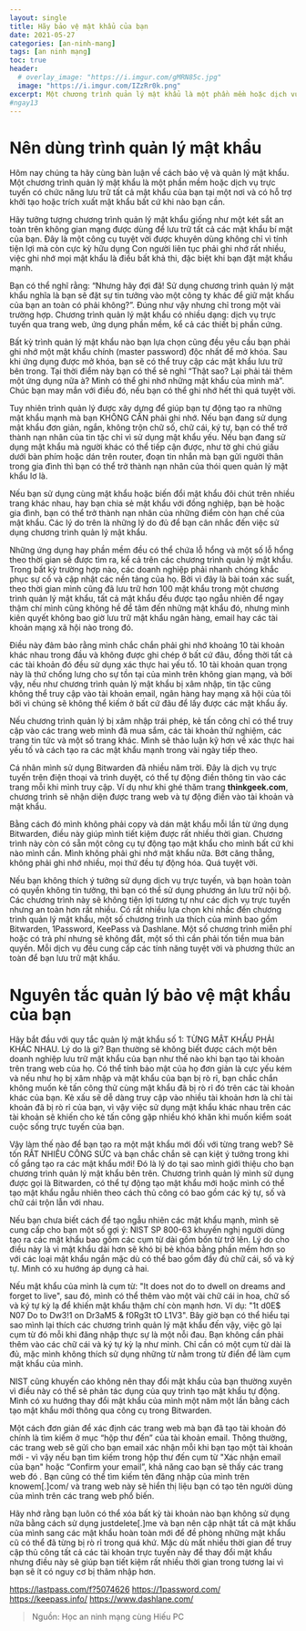 ```yaml
---
layout: single
title: Hãy bảo vệ mật khẩu của bạn
date: 2021-05-27
categories: [an-ninh-mang]
tags: [an ninh mạng]
toc: true
header:
  # overlay_image: "https://i.imgur.com/gMRN85c.jpg"
  image: "https://i.imgur.com/IZzRr0k.png"
excerpt: Một chương trình quản lý mật khẩu là một phần mềm hoặc dịch vụ trực tuyến có chức năng lưu trữ tất cả mật khẩu của bạn tại một nơi và có hỗ trợ khởi tạo hoặc trích xuất mật khẩu bất cứ khi nào bạn cần.
#ngay13
---
```

# Nên dùng trình quản lý mật khẩu
Hôm nay chúng ta hãy cùng bàn luận về cách bảo vệ và quản lý mật khẩu. Một chương trình quản lý mật khẩu là một phần mềm hoặc dịch vụ trực tuyến có chức năng lưu trữ tất cả mật khẩu của bạn tại một nơi và có hỗ trợ khởi tạo hoặc trích xuất mật khẩu bất cứ khi nào bạn cần.

Hãy tưởng tượng chương trình quản lý mật khẩu giống như một két sắt an toàn trên không gian mạng được dùng để lưu trữ tất cả các mật khẩu bí mật của bạn. Đây là một công cụ tuyệt vời được khuyên dùng không chỉ vì tính tiện lợi mà còn cực kỳ hữu dụng Con người liên tục phải ghi nhớ rất nhiều, việc ghi nhớ mọi mật khẩu là điều bất khả thi, đặc biệt khi bạn đặt mật khẩu mạnh.

Bạn có thể nghĩ rằng: “Nhưng hãy đợi đã! Sử dụng chương trình quản lý mật khẩu nghĩa là bạn sẽ đặt sự tin tưởng vào một công ty khác để giữ mật khẩu của bạn an toàn có phải không?”. Đúng như vậy nhưng chỉ trong một vài trường hợp. Chương trình quản lý mật khẩu có nhiều dạng: dịch vụ trực tuyến qua trang web, ứng dụng phần mềm, kể cả các thiết bị phần cứng.

Bất kỳ trình quản lý mật khẩu nào bạn lựa chọn cũng đều yêu cầu bạn phải ghi nhớ một mật khẩu chính (master password) độc nhất để mở khóa. Sau khi ứng dụng được mở khóa, bạn sẽ có thể truy cập các mật khẩu lưu trữ bên trong. Tại thời điểm này bạn có thể sẽ nghĩ “Thật sao? Lại phải tải thêm một ứng dụng nữa à? Mình có thể ghi nhớ những mật khẩu của mình mà”. Chúc bạn may mắn với điều đó, nếu bạn có thể ghi nhớ hết thì quá tuyệt vời.

Tuy nhiên trình quản lý được xây dựng để giúp bạn tự động tạo ra những mật khẩu mạnh mà bạn KHÔNG CẦN phải ghi nhớ. Nếu bạn đang sử dụng mật khẩu đơn giản, ngắn, không trộn chữ số, chữ cái, ký tự, bạn có thể trở thành nạn nhân của tin tặc chỉ vì sử dụng mật khẩu yếu. Nếu bạn đang sử dụng mật khẩu mà người khác có thể tiếp cận được, như tờ ghi chú giấu dưới bàn phím hoặc dán trên router, đoạn tin nhắn mà bạn gửi người thân trong gia đình thì bạn có thể trở thành nạn nhân của thói quen quản lý mật khẩu lơ là.

Nếu bạn sử dụng cùng mật khẩu hoặc biến đổi mật khẩu đôi chút trên nhiều trang khác nhau, hay bạn chia sẻ mật khẩu với đồng nghiệp, bạn bè hoặc gia đình, bạn có thể trở thành nạn nhân của những điểm còn hạn chế của mật khẩu. Các lý do trên là những lý do đủ để bạn cân nhắc đến việc sử dụng chương trình quản lý mật khẩu.

Những ứng dụng hay phần mềm đều có thể chứa lỗ hổng và một số lỗ hổng theo thời gian sẽ được tìm ra, kể cả trên các chương trình quản lý mật khẩu. Trong bất kỳ trường hợp nào, các doanh nghiệp phải nhanh chóng khắc phục sự cố và cập nhật các nền tảng của họ. Bởi vì đây là bài toán xác suất, theo thời gian mình cũng đã lưu trữ hơn 100 mật khẩu trong một chương trình quản lý mật khẩu, tất cả mật khẩu đều được tạo ngẫu nhiên để ngay thậm chí mình cũng không hề để tâm đến những mật khẩu đó, nhưng mình kiên quyết không bao giờ lưu trữ mật khẩu ngân hàng, email hay các tài khoản mạng xã hội nào trong đó.

Điều này đảm bảo rằng mình chắc chắn phải ghi nhớ khoảng 10 tài khoản khác nhau trong đầu và không được ghi chép ở bất cứ đâu, đồng thời tất cả các tài khoản đó đều sử dụng xác thực hai yếu tố. 10 tài khoản quan trọng này là thứ chống lưng cho sự tồn tại của mình trên không gian mạng, và bởi vậy, nếu như chương trình quản lý mật khẩu bị xâm nhập, tin tặc cũng không thể truy cập vào tài khoản email, ngân hàng hay mạng xã hội của tôi bởi vì chúng sẽ không thể kiếm ở bất cứ đâu để lấy được các mật khẩu ấy.

Nếu chương trình quản lý bị xâm nhập trái phép, kẻ tấn công chỉ có thể truy cập vào các trang web mình đã mua sắm, các tài khoản thử nghiệm, các trang tin tức và một số trang khác. Mình sẽ thảo luận kỹ hơn về xác thực hai yếu tố và cách tạo ra các mật khẩu mạnh trong vài ngày tiếp theo.

Cá nhân mình sử dụng Bitwarden đã nhiều năm trời. Đây là dịch vụ trực tuyến trên điện thoại và trình duyệt, có thể tự động điền thông tin vào các trang mỗi khi mình truy cập. Ví dụ như khi ghé thăm trang **thinkgeek.com**, chương trình sẽ nhận diện được trang web và tự động điền vào tài khoản và mật khẩu.

Bằng cách đó mình không phải copy và dán mật khẩu mỗi lần từ ứng dụng Bitwarden, điều này giúp mình tiết kiệm được rất nhiều thời gian. Chương trình này còn có sẵn một công cụ tự động tạo mật khẩu cho mình bất cứ khi nào mình cần. Mình không phải ghi nhớ mật khẩu nữa. Bớt căng thẳng, không phải ghi nhớ nhiều, mọi thứ đều tự động hóa. Quá tuyệt vời.

Nếu bạn không thích ý tưởng sử dụng dịch vụ trực tuyến, và bạn hoàn toàn có quyền không tin tưởng, thì bạn có thể sử dụng phương án lưu trữ nội bộ. Các chương trình này sẽ không tiện lợi tương tự như các dịch vụ trực tuyến nhưng an toàn hơn rất nhiều.
Có rất nhiều lựa chọn khi nhắc đến chương trình quản lý mật khẩu, một số chương trình ưa thích của mình bao gồm Bitwarden, 1Password, KeePass và Dashlane. Một số chương trình miễn phí hoặc có trả phí nhưng sẽ không đắt, một số thì cần phải tốn tiền mua bản quyền. Mỗi dịch vụ đều cung cấp các tính năng tuyệt vời và phương thức an toàn để bạn lưu trữ mật khẩu.

# Nguyên tắc quản lý bảo vệ mật khẩu của bạn
Hãy bắt đầu với quy tắc quản lý mật khẩu số 1: TỪNG MẬT KHẨU PHẢI KHÁC NHAU. Lý do là gì? Bạn thường sẽ không biết được cách một bên doanh nghiệp lưu trữ mật khẩu của bạn như thế nào khi bạn tạo tài khoản trên trang web của họ. Có thể tính bảo mật của họ đơn giản là cực yếu kém và nếu như họ bị xâm nhập và mật khẩu của bạn bị rò rỉ, bạn chắc chắn không muốn kẻ tấn công thử cùng mật khẩu đã bị rò rỉ đó trên các tài khoản khác của bạn. Kẻ xấu sẽ dễ dàng truy cập vào nhiều tài khoản hơn là chỉ tài khoản đã bị rò rỉ của bạn, vì vậy việc sử dụng mật khẩu khác nhau trên các tài khoản sẽ khiến cho kẻ tấn công gặp nhiều khó khăn khi muốn kiểm soát cuộc sống trực tuyến của bạn.

Vậy làm thế nào để bạn tạo ra một mật khẩu mới đối với từng trang web? Sẽ tốn RẤT NHIỀU CÔNG SỨC và bạn chắc chắn sẽ cạn kiệt ý tưởng trong khi cố gắng tạo ra các mật khẩu mới! Đó là lý do tại sao mình giới thiệu cho bạn chương trình quản lý mật khẩu bên trên. Chương trình quản lý mình sử dụng được gọi là Bitwarden, có thể tự động tạo mật khẩu mới hoặc mình có thể tạo mật khẩu ngẫu nhiên theo cách thủ công có bao gồm các ký tự, số và chữ cái trộn lẫn với nhau.

Nếu bạn chưa biết cách để tạo ngẫu nhiên các mật khẩu mạnh, mình sẽ cung cấp cho bạn một số gợi ý: NIST SP 800-63 khuyến nghị người dùng tạo ra các mật khẩu bao gồm các cụm từ dài gồm bốn từ trở lên. Lý do cho điều này là vì mật khẩu dài hơn sẽ khó bị bẻ khóa bằng phần mềm hơn so với các loại mật khẩu ngắn mặc dù có thể bao gồm đầy đủ chữ cái, số và ký tự. Mình có xu hướng áp dụng cả hai.

Nếu mật khẩu của mình là cụm từ: "It does not do to dwell on dreams and forget to live", sau đó, mình có thể thêm vào một vài chữ cái in hoa, chữ số và ký tự kỳ lạ để khiến mật khẩu thậm chí còn mạnh hơn. Ví dụ: "1t d0E$ N07 Do to Dw3!1 on Dr3aM5 & f0Rg3t tO L1V3". Bây giờ bạn có thể hiểu tại sao mình lại thích các chương trình quản lý mật khẩu đến vậy, việc gõ lại cụm từ đó mỗi khi đăng nhập thực sự là một nỗi đau. Bạn không cần phải thêm vào các chữ cái và ký tự kỳ lạ như mình. Chỉ cần có một cụm từ dài là đủ, mặc mình không thích sử dụng những từ nằm trong từ điển để làm cụm mật khẩu của mình.

NIST cũng khuyến cáo không nên thay đổi mật khẩu của bạn thường xuyên vì điều này có thể sẽ phản tác dụng của quy trình tạo mật khẩu tự động. Mình có xu hướng thay đổi mật khẩu của mình một năm một lần bằng cách tạo mật khẩu mới thông qua công cụ trong Bitwarden.

Một cách đơn giản để xác định các trang web mà bạn đã tạo tài khoản đó chính là tìm kiếm ở mục “hộp thư đến” của tài khoản email. Thông thường, các trang web sẽ gửi cho bạn email xác nhận mỗi khi bạn tạo một tài khoản mới - vì vậy nếu bạn tìm kiếm trong hộp thư đến cụm từ "Xác nhận email của bạn" hoặc “Confirm your email”, khả năng cao bạn sẽ thấy các trang web đó . Bạn cũng có thể tìm kiếm tên đăng nhập của mình trên knowem[.]com/ và trang web này sẽ hiển thị liệu bạn có tạo tên người dùng của mình trên các trang web phổ biến.

Hãy nhớ rằng bạn luôn có thể xóa bất kỳ tài khoản nào bạn không sử dụng nữa bằng cách sử dụng justdelete[.]me và bạn nên cập nhật tất cả mật khẩu của mình sang các mật khẩu hoàn toàn mới để đề phòng những mật khẩu cũ có thể đã từng bị rò rỉ trong quá khứ. Mặc dù mất nhiều thời gian để truy cập thủ công tất cả các tài khoản trực tuyến này để thay đổi mật khẩu nhưng điều này sẽ giúp bạn tiết kiệm rất nhiều thời gian trong tương lai vì bạn sẽ ít có nguy cơ bị thâm nhập hơn.

https://lastpass.com/f?5074626
https://1password.com/
https://keepass.info/
https://www.dashlane.com/

>Nguồn: Học an ninh mạng cùng Hiếu PC